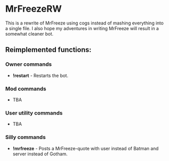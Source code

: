 # MrFreezeRW
This is a rewrite of MrFreeze using cogs instead of mashing everything into a single file. I also hope my adventures in writing MrFreeze will result in a somewhat cleaner bot.

## Reimplemented functions:
### Owner commands
* **!restart** - Restarts the bot.

### Mod commands
* TBA

### User utility commands
* TBA

### Silly commands
* **!mrfreeze** - Posts a MrFreeze-quote with user instead of Batman and server instead of Gotham.
